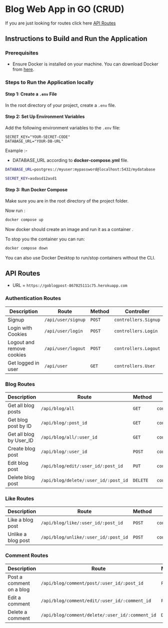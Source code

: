 # Blog Web App in GO (CRUD)
If you are just looking for routes click here [API Routes](#api-routes)

## Instructions to Build and Run the Application

### Prerequisites
- Ensure Docker is installed on your machine. You can download Docker from [here](https://www.docker.com/products/docker-desktop).

### Steps to Run the Application locally

#### Step 1: Create a `.env` File
In the root directory of your project, create a `.env` file.

#### Step 2: Set Up Environment Variables
Add the following environment variables to the `.env` file:

```plaintext
SECRET_KEY="YOUR-SECRET-CODE"
DATABASE_URL="YOUR-DB-URL"
```
 Example :- 
<br>
- DATABASE_URL according to **docker-compose.yml** file.

```bash
DATABASE_URL=postgres://myuser:mypassword@localhost:5432/mydatabase
```
```bash
SECRET_KEY=asdasd12asd1
```
#### Step 3: Run Docker Compose
Make sure you are in the root directory of the project folder.

Now run : <br>

```bash
docker compose up
```
Now docker should create an image and run it as a container .

To stop you the container you can run: <br>
```bash
docker compose down
```
You can also use Docker Desktop to run/stop containers without the CLI.


## API Routes

- URL = ```https://goblogpost-867025111c75.herokuapp.com```

### Authentication Routes

| **Description**          | **Route**              | **Method** | **Controller**       |
|--------------------------|------------------------|------------|----------------------|
| Signup                   | `/api/user/signup`     | `POST`     | `controllers.Signup` |
| Login with Cookies       | `/api/user/login`      | `POST`     | `controllers.Login`  |
| Logout and remove cookies| `/api/user/logout`     | `POST`     | `controllers.Logout` |
| Get logged in user       | `/api/user`            | `GET`      | `controllers.User`   |

### Blog Routes

| **Description**            | **Route**                           | **Method** | **Controller**                   |
|----------------------------|-------------------------------------|------------|----------------------------------|
| Get all blog posts         | `/api/blog/all`                     | `GET`      | `controllers.GetAllPosts`        |
| Get blog post by ID        | `/api/blog/:post_id`                | `GET`      | `controllers.GetPostWithIdHandler`|
| Get all blog by User_ID    | `/api/blog/all/:user_id`            | `GET`      | `controllers.GetPostWithIdHandler`|
| Create blog post           | `/api/blog/:user_id`                | `POST`     | `controllers.CreateBlog`         |
| Edit blog post             | `/api/blog/edit/:user_id/:post_id`  | `PUT`      | `controllers.EditPost`           |
| Delete blog post           | `/api/blog/delete/:user_id/:post_id`| `DELETE`   | `controllers.DeletePost`         |

### Like Routes

| **Description**       | **Route**                              | **Method** | **Controller**          |
|-----------------------|----------------------------------------|------------|-------------------------|
| Like a blog post      | `/api/blog/like/:user_id/:post_id`     | `POST`     | `controllers.LikePost`  |
| Unlike a blog post    | `/api/blog/unlike/:user_id/:post_id`   | `POST`     | `controllers.UnlikePost`|

### Comment Routes

| **Description**         | **Route**                                    | **Method** | **Controller**             |
|-------------------------|----------------------------------------------|------------|----------------------------|
| Post a comment on a blog| `/api/blog/comment/post/:user_id/:post_id`   | `POST`     | `controllers.PostComment`  |
| Edit a comment          | `/api/blog/comment/edit/:user_id/:comment_id`| `PUT`      | `controllers.EditComment`  |
| Delete a comment        | `/api/blog/comment/delete/:user_id/:comment_id`| `DELETE`   | `controllers.DeleteComment`|
